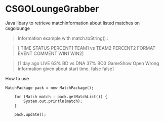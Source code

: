 # CSGOLoungeGrabber
Java libary to retrieve matchinformation about listed matches on csgolounge

>Information example with match.toString() :

>[ TIME STATUS PERCENT1 TEAM1 vs TEAM2 PERCENT2 FORMAT EVENT COMMENT WIN1 WIN2]

>[1 day ago LIVE 63% BD vs DNA 37% BO3 GameShow Open Wrong information given about start time. false false]




How to use 


	MatchPackage pack = new MatchPackage();

		for (Match match : pack.getMatchList()) {
			System.out.println(match);
		}
		
		pack.update();
